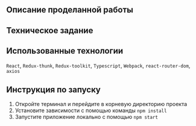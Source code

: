 ## Описание проделанной работы

## Техническое задание

## Использованные технологии
`React`, `Redux-thunk`, `Redux-toolkit`, `Typescript`, `Webpack`, `react-router-dom`, `axios`

## Инструкция по запуску
1. Откройте терминал и перейдите в корневую директорию проекта
2. Установите зависимости с помощью команды `npm install`
3. Запустите приложение локально с помощью `npm start`

